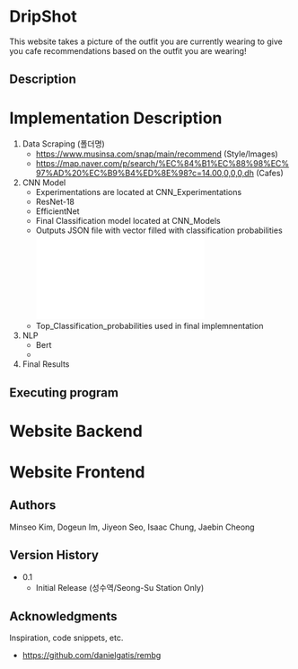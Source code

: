 # DripShot

This website takes a picture of the outfit you are currently wearing to give you cafe recommendations based on the outfit you are wearing! 

## Description



# Implementation Description

1. Data Scraping (폴더명)
   - https://www.musinsa.com/snap/main/recommend (Style/Images)
   - https://map.naver.com/p/search/%EC%84%B1%EC%88%98%EC%97%AD%20%EC%B9%B4%ED%8E%98?c=14.00,0,0,0,dh (Cafes) 
2. CNN Model
   - Experimentations are located at CNN_Experimentations
   	-  ResNet-18
   	-  EfficientNet
   - Final Classification model located at CNN_Models
   	- Outputs JSON file with vector filled with classification probabilities
  ![Alt text](.CNN_Model/Classification_Results/classification_results.json)
   	- Top_Classification_probabilities used in final implemnentation
3. NLP
   - Bert
   - 
4. Final Results




## Executing program

# Website Backend

# Website Frontend





## Authors

Minseo Kim, Dogeun Im, Jiyeon Seo, Isaac Chung, Jaebin Cheong

## Version History

* 0.1
	* Initial Release (성수역/Seong-Su Station Only)

## Acknowledgments

Inspiration, code snippets, etc.
* https://github.com/danielgatis/rembg
